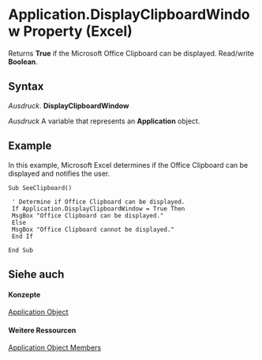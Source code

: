 
# Application.DisplayClipboardWindow Property (Excel)

Returns  **True** if the Microsoft Office Clipboard can be displayed. Read/write **Boolean**.


## Syntax

 _Ausdruck_. **DisplayClipboardWindow**

 _Ausdruck_ A variable that represents an **Application** object.


## Example

In this example, Microsoft Excel determines if the Office Clipboard can be displayed and notifies the user.


```
Sub SeeClipboard() 
 
 ' Determine if Office Clipboard can be displayed. 
 If Application.DisplayClipboardWindow = True Then 
 MsgBox "Office Clipboard can be displayed." 
 Else 
 MsgBox "Office Clipboard cannot be displayed." 
 End If 
 
End Sub
```


## Siehe auch


#### Konzepte


[Application Object](19b73597-5cf9-4f56-8227-b5211f657f6f.md)
#### Weitere Ressourcen


[Application Object Members](http://msdn.microsoft.com/library/4cb9ca42-8d07-cc9c-2d80-4eb9a5921e1e%28Office.15%29.aspx)